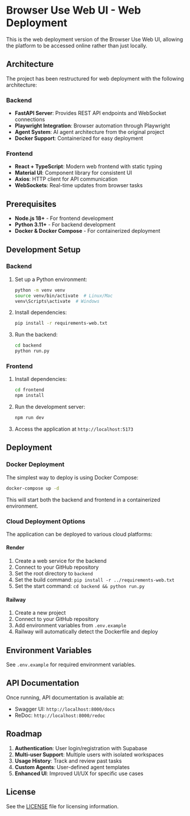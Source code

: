 # Browser Use Web UI - Web Deployment

This is the web deployment version of the Browser Use Web UI, allowing the platform to be accessed online rather than just locally.

## Architecture

The project has been restructured for web deployment with the following architecture:

### Backend
- **FastAPI Server**: Provides REST API endpoints and WebSocket connections
- **Playwright Integration**: Browser automation through Playwright
- **Agent System**: AI agent architecture from the original project
- **Docker Support**: Containerized for easy deployment

### Frontend
- **React + TypeScript**: Modern web frontend with static typing
- **Material UI**: Component library for consistent UI
- **Axios**: HTTP client for API communication
- **WebSockets**: Real-time updates from browser tasks

## Prerequisites

- **Node.js 18+** - For frontend development
- **Python 3.11+** - For backend development
- **Docker & Docker Compose** - For containerized deployment

## Development Setup

### Backend

1. Set up a Python environment:
   ```bash
   python -m venv venv
   source venv/bin/activate  # Linux/Mac
   venv\Scripts\activate  # Windows
   ```

2. Install dependencies:
   ```bash
   pip install -r requirements-web.txt
   ```

3. Run the backend:
   ```bash
   cd backend
   python run.py
   ```

### Frontend

1. Install dependencies:
   ```bash
   cd frontend
   npm install
   ```

2. Run the development server:
   ```bash
   npm run dev
   ```

3. Access the application at `http://localhost:5173`

## Deployment

### Docker Deployment

The simplest way to deploy is using Docker Compose:

```bash
docker-compose up -d
```

This will start both the backend and frontend in a containerized environment.

### Cloud Deployment Options

The application can be deployed to various cloud platforms:

#### Render

1. Create a web service for the backend
2. Connect to your GitHub repository
3. Set the root directory to `backend`
4. Set the build command: `pip install -r ../requirements-web.txt`
5. Set the start command: `cd backend && python run.py`

#### Railway

1. Create a new project
2. Connect to your GitHub repository
3. Add environment variables from `.env.example`
4. Railway will automatically detect the Dockerfile and deploy

## Environment Variables

See `.env.example` for required environment variables.

## API Documentation

Once running, API documentation is available at:
- Swagger UI: `http://localhost:8000/docs`
- ReDoc: `http://localhost:8000/redoc`

## Roadmap

1. **Authentication**: User login/registration with Supabase
2. **Multi-user Support**: Multiple users with isolated workspaces
3. **Usage History**: Track and review past tasks
4. **Custom Agents**: User-defined agent templates
5. **Enhanced UI**: Improved UI/UX for specific use cases

## License

See the [LICENSE](LICENSE) file for licensing information. 